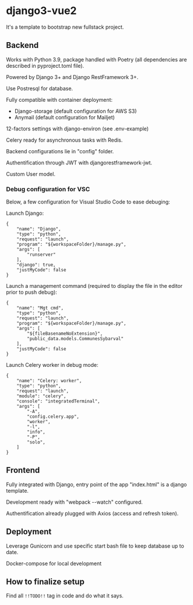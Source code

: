 # django3-vue2

It's a template to bootstrap new fullstack project.

## Backend

Works with Python 3.9, package handled with Poetry (all dependencies are described in pyproject.toml file).

Powered by Django 3+ and Django RestFramework 3+.

Use Postresql for database.

Fully compatible with container deployment:
- Django-storage (default configuration for AWS S3)
- Anymail (default configuration for Mailjet)

12-factors settings with django-environ (see .env-example)

Celery ready for asynchronous tasks with Redis.

Backend configurations lie in "config" folder.

Authentification through JWT with djangorestframework-jwt.

Custom User model.

### Debug configuration for VSC

Below, a few configuration for Visual Studio Code to ease debuging:

Launch Django:
```
{
    "name": "Django",
    "type": "python",
    "request": "launch",
    "program": "${workspaceFolder}/manage.py",
    "args": [
        "runserver"
    ],
    "django": true,
    "justMyCode": false
}
```

Launch a management command (required to display the file in the editor prior to push debug):
```
{
    "name": "Mgt cmd",
    "type": "python",
    "request": "launch",
    "program": "${workspaceFolder}/manage.py",
    "args": [
        "${fileBasenameNoExtension}",
        "public_data.models.CommunesSybarval"
    ],
    "justMyCode": false
}
```
Launch Celery worker in debug mode:
```
{
    "name": "Celery: worker",
    "type": "python",
    "request": "launch",
    "module": "celery",
    "console": "integratedTerminal",
    "args": [
        "-A",
        "config.celery.app",
        "worker",
        "-l",
        "info",
        "-P",
        "solo",
    ]
}
```

## Frontend

Fully integrated with Django, entry point of the app "index.html" is a django template.

Development ready with "webpack --watch" configured.

Authentification already plugged with Axios (access and refresh token).

## Deployment

Leverage Gunicorn and use specific start bash file to keep database up to date.

Docker-compose for local development

## How to finalize setup

Find all `!!TODO!!` tag in code and do what it says.

